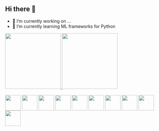 ## Hi there 👋

- 🔭 I’m currently working on ...
- 🌱 I’m currently learning ML frameworks for Python
  <br>

<div style="display: inline-block">
  <a href="https://github.com/Lutercio">
  <img height=180em src="https://github-readme-stats.vercel.app/api?username=LuterKinggg&layout=compact&show_icons=true&theme=dark">
  <img height=180em src="https://github-readme-stats.vercel.app/api/top-langs/?username=LuterKinggg&layout=compact&language_count=16&theme=dark">
</div>

<div style="display: inline-block"><br>
  <img align=center height=50em width=50em src="https://cdn.jsdelivr.net/gh/devicons/devicon/icons/python/python-original.svg"/>
  <img align=center height=50em width=50em src="https://cdn.jsdelivr.net/gh/devicons/devicon/icons/java/java-original.svg"/>
  <img align=center height=50em width=50em src="https://cdn.jsdelivr.net/gh/devicons/devicon/icons/c/c-original.svg"/>
  <img align=center height=50em width=50em src="https://cdn.jsdelivr.net/gh/devicons/devicon/icons/csharp/csharp-original.svg"/>
  <img align=center height=50em width=50em src="https://cdn.jsdelivr.net/gh/devicons/devicon/icons/html5/html5-original.svg"/>
  <img align=center height=50em width=50em src="https://cdn.jsdelivr.net/gh/devicons/devicon/icons/css3/css3-original.svg"/>
  <img align=center height=50em width=50em src="https://cdn.jsdelivr.net/gh/devicons/devicon/icons/javascript/javascript-original.svg"/>
  <img align=center height=50em width=50em src="https://cdn.jsdelivr.net/gh/devicons/devicon/icons/mysql/mysql-original.svg"/>
  <img align=center height=50em width=50em src="https://cdn.jsdelivr.net/gh/devicons/devicon/icons/docker/docker-plain.svg"/> 
  <img align=center height=50em width=50em src="https://cdn.jsdelivr.net/gh/devicons/devicon/icons/flask/flask-original.svg" />
</div>
